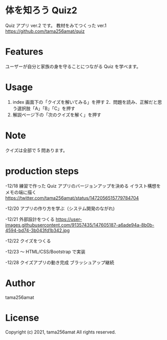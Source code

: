 # 体を知ろう Quiz2

Quiz アプリ ver.2 です。
教材をみてつくった ver.1 https://github.com/tama256amat/quiz

# Features

ユーザーが自分と家族の身を守ることにつながる Quiz を学べます。

# Usage

1. index 画面下の「クイズを解いてみる」を押す
   2．問題を読み、正解だと思う選択肢「A」「B」「C」を押す
2. 解説ページ下の「次のクイズを解く」を押す

# Note

クイズは全部で 5 問あります。

# production steps

-12/18 練習で作った Quiz アプリのバージョンアップを決める
イラスト構想をメモの端に描く
https://twitter.com/tama256amat/status/1472056515779784704

-12/20 アプリの作り方を学ぶ（システム開発のながれ)

-12/21 外部設計をつくる
https://user-images.githubusercontent.com/91357435/147605187-a6ade94a-8b0b-4594-bd74-3b043fd1b342.jpg

-12/22 クイズをつくる

-12/23 ～ HTML/CSS/Bootstrap で実装

-12/28 クイズアプリの動き完成 ブラッシュアップ継続

# Author

tama256amat

# License

Copyright (c) 2021, tama256amat All rights reserved.
